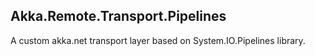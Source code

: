 ## Akka.Remote.Transport.Pipelines

A custom akka.net transport layer based on System.IO.Pipelines library.